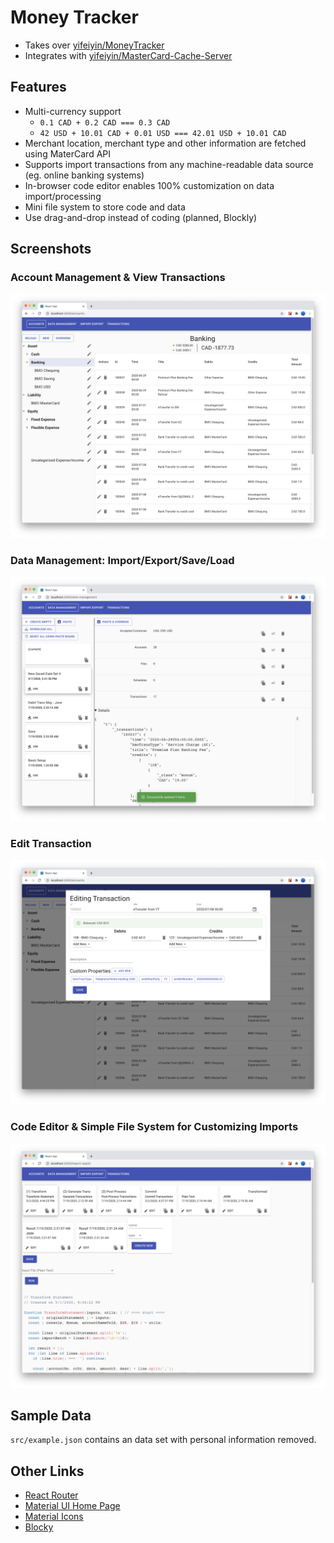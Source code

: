 # Money Tracker

- Takes over [yifeiyin/MoneyTracker](https://github.com/yifeiyin/MoneyTracker)
- Integrates with [yifeiyin/MasterCard-Cache-Server](https://github.com/yifeiyin/MasterCard-Cache-Server)

## Features

- Multi-currency support
    - `0.1 CAD + 0.2 CAD === 0.3 CAD`
    - `42 USD + 10.01 CAD + 0.01 USD === 42.01 USD + 10.01 CAD`
- Merchant location, merchant type and other information are fetched using MaterCard API
- Supports import transactions from any machine-readable data source (eg. online banking systems)
- In-browser code editor enables 100% customization on data import/processing
- Mini file system to store code and data
- Use drag-and-drop instead of coding (planned, Blockly)


## Screenshots

### Account Management & View Transactions
![](./public/images/mt1.png)

### Data Management: Import/Export/Save/Load
<!-- ![](./public/images/mt2.png) -->
![](./public/images/mt4.png)

### Edit Transaction
![](./public/images/mt3.png)

### Code Editor & Simple File System for Customizing Imports
![](./public/images/mt5.png)


## Sample Data

`src/example.json` contains an data set with personal information removed.


## Other Links

- [React Router](https://reacttraining.com/react-router/web/api/BrowserRouter)
- [Material UI Home Page](https://material-ui.com)
- [Material Icons](https://material-ui.com/components/material-icons/)
- [Blocky](https://developers.google.com/blockly)

